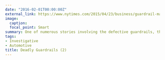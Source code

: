 ```yaml
---
date: "2016-02-01T00:00:00Z"
external_link: https://www.nytimes.com/2015/04/23/business/guardrail-maker-is-said-to-be-focus-of-us-case.html
image:
  caption: 
  focal_point: Smart
summary: One of numerous stories involving the defective guardrails, this scoop involved a criminal case into the relationship between the company and regulators
tags:
- Investigative
- Automotive
title: Deadly Guardrails (2)
---
```

